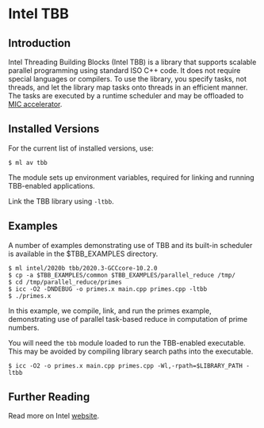 # Intel TBB

## Introduction

Intel Threading Building Blocks (Intel TBB) is a library that supports scalable parallel programming using standard ISO C++ code. It does not require special languages or compilers.  To use the library, you specify tasks, not threads, and let the library map tasks onto threads in an efficient manner. The tasks are executed by a runtime scheduler and may be offloaded to [MIC accelerator][1].

## Installed Versions

For the current list of installed versions, use:

```console
$ ml av tbb
```

The module sets up environment variables, required for linking and running TBB-enabled applications.

Link the TBB library using `-ltbb`.

## Examples

A number of examples demonstrating use of TBB and its built-in scheduler is available in the $TBB_EXAMPLES directory.

```console
$ ml intel/2020b tbb/2020.3-GCCcore-10.2.0
$ cp -a $TBB_EXAMPLES/common $TBB_EXAMPLES/parallel_reduce /tmp/
$ cd /tmp/parallel_reduce/primes
$ icc -O2 -DNDEBUG -o primes.x main.cpp primes.cpp -ltbb
$ ./primes.x
```

In this example, we compile, link, and run the primes example, demonstrating use of parallel task-based reduce in computation of prime numbers.

You will need the `tbb` module loaded to run the TBB-enabled executable. This may be avoided by compiling library search paths into the executable.

```console
$ icc -O2 -o primes.x main.cpp primes.cpp -Wl,-rpath=$LIBRARY_PATH -ltbb
```

## Further Reading

Read more on Intel [website][a].

[1]: ../intel-xeon-phi-salomon.md

[a]: http://software.intel.com/sites/products/documentation/doclib/tbb_sa/help/index.htm
